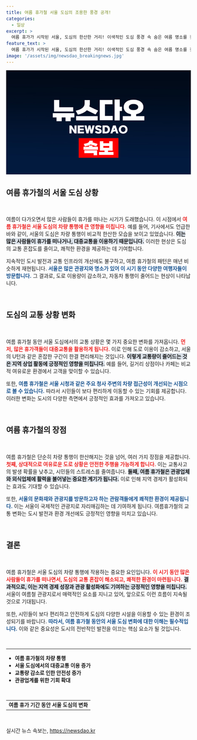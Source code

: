 ```yaml
---
title: 여름 휴가철 서울 도심의 조용한 풍경 공개!
categories:
  - 일상
excerpt: >
  여름 휴가가 시작된 서울, 도심의 한산한 거리! 이색적인 도심 풍경 속 숨은 여름 명소를 찾아보세요. 클릭하고 확인해보세요!
feature_text: >
  여름 휴가가 시작된 서울, 도심의 한산한 거리! 이색적인 도심 풍경 속 숨은 여름 명소를 찾아보세요. 클릭하고 확인해보세요!
image: '/assets/img/newsdao_breakingnews.jpg'
---
```


<p><img src="/assets/img/newsdao_breakingnews.jpg" alt="cryptoinkorea 속보" /></p>

<h2 data-ke-size="size26">여름 휴가철의 서울 도심 상황</h2>

<p data-ke-size="size16">&nbsp;</p>

<p>여름이 다가오면서 많은 사람들이 휴가를 떠나는 시기가 도래했습니다. 이 시점에서 <b><span style="color: #ee2323;">여름 휴가철은 서울 도심의 차량 통행에 큰 영향을 미칩니다.</span></b> 예를 들어, 기사에서도 언급한 바와 같이, 서울의 도심은 차량 통행이 비교적 한산한 모습을 보이고 있었습니다. <b><span style="background-color: #21538527;">이는 많은 사람들이 휴가를 떠나거나, 대중교통을 이용하기 때문입니다.</span></b> 이러한 현상은 도심의 교통 혼잡도를 줄이고, 쾌적한 환경을 제공하는 데 기여합니다. </p>

<p>지속적인 도시 발전과 교통 인프라의 개선에도 불구하고, 여름 휴가철의 패턴은 매년 비슷하게 재현됩니다. <b><span style="color: #1a5490;">서울은 많은 관광지와 명소가 있어 이 시기 동안 다양한 여행자들이 방문합니다.</span></b> 그 결과로, 도로 이용량이 감소하고, 자동차 통행이 줄어드는 현상이 나타납니다. </p>

<p data-ke-size="size16">&nbsp;</p>

<h2 data-ke-size="size26">도심의 교통 상황 변화</h2>

<p data-ke-size="size16">&nbsp;</p>

<p>여름 휴가철 동안 서울 도심에서의 교통 상황은 몇 가지 중요한 변화를 가져옵니다. <b><span style="color: #ee2323;">먼저, 많은 휴가객들이 대중교통을 활용하게 됩니다.</span></b> 이로 인해 도로 이용이 감소하고, 서울의 U턴과 같은 혼잡한 구간이 한결 편리해지는 것입니다. <b><span style="background-color: #21538527;">이렇게 교통량이 줄어드는 것은 지역 상업 활동에 긍정적인 영향을 미칩니다.</span></b> 예를 들어, 길거리 상점이나 카페는 비교적 여유로운 환경에서 고객을 맞이할 수 있습니다.</p>

<p>또한, <b><span style="color: #1a5490;">여름 휴가철은 서울 시청과 같은 주요 청사 주변의 차량 접근성이 개선되는 시점으로 볼 수 있습니다.</span></b> 따라서 시민들이 보다 편리하게 이동할 수 있는 기회를 제공합니다. 이러한 변화는 도시의 다양한 측면에서 긍정적인 효과를 가져오고 있습니다. </p>

<p data-ke-size="size16">&nbsp;</p>

<h2 data-ke-size="size26">여름 휴가철의 장점</h2>

<p data-ke-size="size16">&nbsp;</p>

<p>여름 휴가철은 단순히 차량 통행이 한산해지는 것을 넘어, 여러 가지 장점을 제공합니다. <b><span style="color: #ee2323;">첫째, 상대적으로 여유로운 도로 상황은 안전한 주행을 가능하게 합니다.</span></b> 이는 교통사고의 발생 확률을 낮추고, 시민들의 스트레스를 줄여줍니다. <b><span style="background-color: #21538527;">둘째, 여름 휴가철은 관광업체와 외식업체에 활력을 불어넣는 중요한 계기가 됩니다.</span></b> 이로 인해 지역 경제가 활성화되는 효과도 기대할 수 있습니다.</p>

<p>또한, <b><span style="color: #1a5490;">서울의 문화재와 관광지를 방문하고자 하는 관람객들에게 쾌적한 환경이 제공됩니다.</span></b> 이는 서울이 국제적인 관광지로 자리매김하는 데 기여하게 됩니다. 여름휴가철의 교통 변화는 도시 발전과 환경 개선에도 긍정적인 영향을 미치고 있습니다. </p>

<p data-ke-size="size16">&nbsp;</p>

<h2 data-ke-size="size26">결론</h2>

<p data-ke-size="size16">&nbsp;</p>

<p>여름 휴가철은 서울 도심의 차량 통행에 작용하는 중요한 요인입니다. <b><span style="color: #ee2323;">이 시기 동안 많은 사람들이 휴가를 떠나면서, 도심의 교통 혼잡이 해소되고, 쾌적한 환경이 마련됩니다.</span></b> <b><span style="background-color: #21538527;">결과적으로, 이는 지역 경제 성장과 관광 활성화에도 기여하는 긍정적인 영향을 미칩니다.</span></b> 서울이 여름철 관광지로서 매력적인 요소를 지니고 있어, 앞으로도 이런 흐름이 지속될 것으로 기대됩니다.</p>

<p>또한, 시민들이 보다 편리하고 안전하게 도심의 다양한 시설을 이용할 수 있는 환경이 조성되기를 바랍니다. <b><span style="color: #1a5490;">따라서, 여름 휴가철 동안의 서울 도심 변화에 대한 이해는 필수적입니다.</span></b> 이와 같은 중요성은 도시의 전반적인 발전을 이끄는 핵심 요소가 될 것입니다. </p>

<p data-ke-size="size16">&nbsp;</p>

<hr />

<ul>
    <li><b>여름 휴가철의 차량 통행</b></li>
    <li><b>서울 도심에서의 대중교통 이용 증가</b></li>
    <li><b>교통량 감소로 인한 안전성 증가</b></li>
    <li><b>관광업계를 위한 기회 확대</b></li>
</ul>

<p data-ke-size="size16">&nbsp;</p>

<table>
    <tr>
        <td style="text-align: center; height: 17px;"><b>여름 휴가 기간 동안 서울 도심의 변화</b></td>
    </tr>
</table>

<p data-ke-size="size16">&nbsp;</p>
실시간 뉴스 속보는, <a href="https://newsdao.kr" rel="dofollow">https://newsdao.kr</a>



